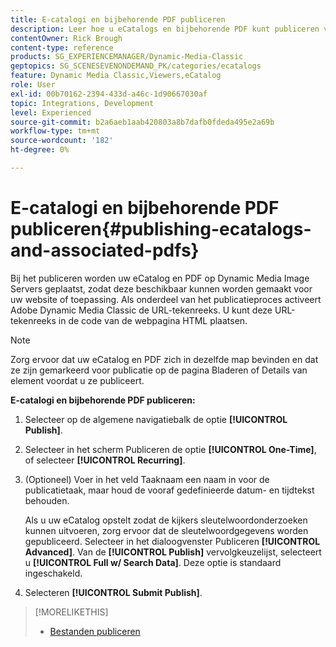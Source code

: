 ```yaml
---
title: E-catalogi en bijbehorende PDF publiceren
description: Leer hoe u eCatalogs en bijbehorende PDF kunt publiceren vanuit Adobe Dynamic Media Classic.
contentOwner: Rick Brough
content-type: reference
products: SG_EXPERIENCEMANAGER/Dynamic-Media-Classic
geptopics: SG_SCENESEVENONDEMAND_PK/categories/ecatalogs
feature: Dynamic Media Classic,Viewers,eCatalog
role: User
exl-id: 00b70162-2394-433d-a46c-1d90667030af
topic: Integrations, Development
level: Experienced
source-git-commit: b2a6aeb1aab420803a8b7dafb0fdeda495e2a69b
workflow-type: tm+mt
source-wordcount: '182'
ht-degree: 0%

---
```


# E-catalogi en bijbehorende PDF publiceren{#publishing-ecatalogs-and-associated-pdfs}

Bij het publiceren worden uw eCatalog en PDF op Dynamic Media Image Servers geplaatst, zodat deze beschikbaar kunnen worden gemaakt voor uw website of toepassing. Als onderdeel van het publicatieproces activeert Adobe Dynamic Media Classic de URL-tekenreeks. U kunt deze URL-tekenreeks in de code van de webpagina HTML plaatsen.

>[!NOTE]
>
>Zorg ervoor dat uw eCatalog en PDF zich in dezelfde map bevinden en dat ze zijn gemarkeerd voor publicatie op de pagina Bladeren of Details van element voordat u ze publiceert.

**E-catalogi en bijbehorende PDF publiceren:**

1. Selecteer op de algemene navigatiebalk de optie **[!UICONTROL Publish]**.
1. Selecteer in het scherm Publiceren de optie **[!UICONTROL One-Time]**, of selecteer **[!UICONTROL Recurring]**.
1. (Optioneel) Voer in het veld Taaknaam een naam in voor de publicatietaak, maar houd de vooraf gedefinieerde datum- en tijdtekst behouden.

   Als u uw eCatalog opstelt zodat de kijkers sleutelwoordonderzoeken kunnen uitvoeren, zorg ervoor dat de sleutelwoordgegevens worden gepubliceerd. Selecteer in het dialoogvenster Publiceren **[!UICONTROL Advanced]**. Van de **[!UICONTROL Publish]** vervolgkeuzelijst, selecteert u **[!UICONTROL Full w/ Search Data]**. Deze optie is standaard ingeschakeld.

1. Selecteren **[!UICONTROL Submit Publish]**.

>[!MORELIKETHIS]
>
>* [Bestanden publiceren](publishing-files.md)
